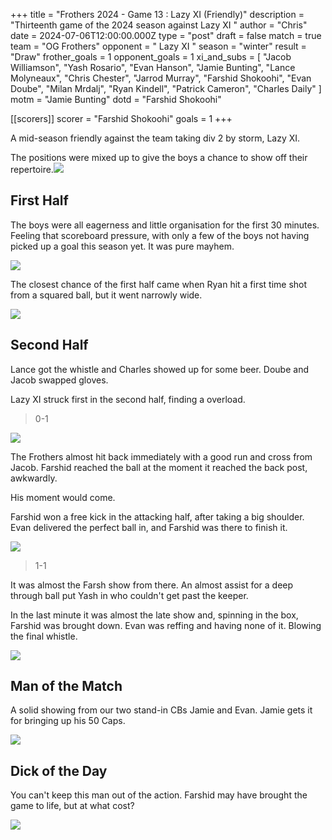 +++
title = "Frothers 2024 - Game 13 : Lazy XI (Friendly)"
description = "Thirteenth game of the 2024 season against Lazy XI "
author = "Chris"
date = 2024-07-06T12:00:00.000Z
type = "post"
draft = false
match = true
team = "OG Frothers"
opponent = " Lazy XI "
season = "winter"
result = "Draw"
frother_goals = 1
opponent_goals = 1
xi_and_subs = [
  "Jacob Williamson",
  "Yash Rosario",
  "Evan Hanson",
  "Jamie Bunting",
  "Lance Molyneaux",
  "Chris Chester",
  "Jarrod Murray",
  "Farshid Shokoohi",
  "Evan Doube",
  "Milan Mrdalj",
  "Ryan Kindell",
  "Patrick Cameron",
  "Charles Daily"
]
motm = "Jamie Bunting"
dotd = "Farshid Shokoohi"

[[scorers]]
scorer = "Farshid Shokoohi"
goals = 1
+++

A mid-season friendly against the team taking div 2 by storm, Lazy XI.

The positions were mixed up to give the boys a chance to show off their repertoire.![](/pace-front-line.jpg)

## First Half

The boys were all eagerness and little organisation for the first 30 minutes. Feeling that scoreboard pressure, with only a few of the boys not having picked up a goal this season yet. It was pure mayhem.

![](/pack-the-box.jpg)

The closest chance of the first half came when Ryan hit a first time shot from a squared ball, but it went narrowly wide.

![](/ryan-outfield.jpg)

## Second Half

Lance got the whistle and Charles showed up for some beer. Doube and Jacob swapped gloves.

Lazy XI struck first in the second half, finding a overload.

> 0-1

![](/ev-jacob.jpg)

The Frothers almost hit back immediately with a good run and cross from Jacob. Farshid reached the ball at the moment it reached the back post, awkwardly.

His moment would come.

Farshid won a free kick in the attacking half, after taking a big shoulder. Evan delivered the perfect ball in, and Farshid was there to finish it.

![](/ronaldo-flying-head-juventas-goal\(1\).gif)

> 1-1

It was almost the Farsh show from there. An almost assist for a deep through ball put Yash in who couldn't get past the keeper.

In the last minute it was almost the late show and, spinning in the box, Farshid was brought down. Evan was reffing and having none of it. Blowing the final whistle.

![](/PXL_20240706_221904226.jpg)

## Man of the Match

A solid showing from our two stand-in CBs Jamie and Evan. Jamie gets it for bringing up his 50 Caps.

![](/bunt-def.jpg)

## Dick of the Day

You can't keep this man out of the action. Farshid may have brought the game to life, but at what cost?

![](/farsh-pass.jpg)
